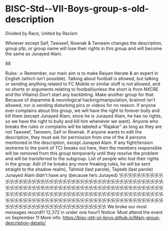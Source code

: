 # BISC-Std--VII-Boys-group-s-old-description
Divided by Race, United by Racism

Whoever except Saif, Tawseef, Rownak & Tameem changes the description, group pfp, or group name will lose their rights in this group and will become the same as Junayed Alam.

88

Rules:
☠ Remember, our main aim is to make Raiyan literate & an expert in English (which isn’t possible). Talking about football is allowed, but talking or sending anything related to FC Mobile or similar stuff is not allowed, and no shorts or arguments relating to football(unless the short is from NXCRE and the Villains).Don’t start any backbiting. Make another group for that. Because of dopamine & neurological hacking/manipulation, brainrot isn’t allowed, nor is sending disturbing pics or videos for no reason.
If anyone ever complains about this group, we will have the right to forever bully and kill them (except Junayed Alam, since he is Junayed Alam, he has no rights, so we have the right to bully and kill him whenever we want). Anyone who breaks the rules or complains will be labeled a “Rajakar” as long as they are not Tawseef, Tameem, Saif or Rownak.
If anyone wants to edit the description, they must ask for permission from one of the 4 persons mentioned in the description, except Junayed Alam. If any fight/tension (extreme to the point of TC) breaks out here, then the members responsible will be removed from this group temporarily until they resolve the problem and will be transferred to the subgroup.
List of people who lost their rights in the group:
Adil (if he breaks any more freaking rules, he will be sent straight to the shadow realm), Tahmid (last parole), Tayeeb (last parole) Junayed Alam didn’t have any (because he’s Junayed)
卐卐卐卐卐卐卐卐卐卐卐卐卐卐卐卐卐卐卐卐卐卐卐卐卐卐卐卐卐卐卐卐卐卐卐卐卐卐卐卐卐卐卐卐卐卐卐卐卐卐卐卐卐卐卐卐卐卐卐卐卐卐卐卐卐卐卐卐卐卐卐卐卐卐卐卐卐卐卐卐卐卐卐卐卐卐卐卐卐卐卐卐卐卐卐卐卐卐卐卐卐卐卐卐卐卐卐卐卐卐卐卐卐卐卐卐卐卐卐卐卐卐卐卐卐卐卐卐卐卐卐卐卐卐卐卐卐卐卐卐卐卐卐卐卐卐卐卐卐卐卐卐卐卐卐卐卐卐卐卐卐卐卐卐卐卐卐卐卐卐卐卐卐卐卐卐卐
We broke our most messages record!!! 12,372 in under one hour!!
Notice: Must attend the event on September 11
More info:
https://bisc-std-vii-boys.github.io/Main-group-description-details/ 
